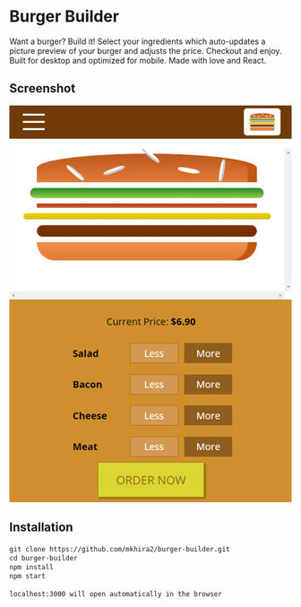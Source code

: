 # Burger Builder

Want a burger? Build it! Select your ingredients which auto-updates a picture preview of your burger and adjusts the price. Checkout and enjoy. Built for desktop and optimized for mobile. Made with love and React.

## Screenshot
![BurgerBuilder](/src/assets/images/burger-builder.png)

## Installation

```
git clone https://github.com/mkhira2/burger-builder.git
cd burger-builder
npm install
npm start

localhost:3000 will open automatically in the browser
```